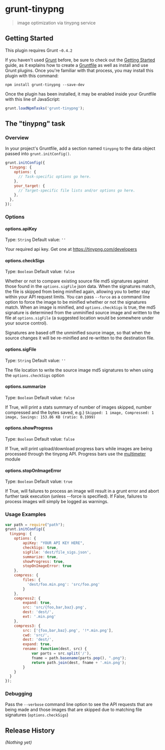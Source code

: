 # grunt-tinypng

> image optimization via tinypng service

## Getting Started
This plugin requires Grunt `~0.4.2`

If you haven't used [Grunt](http://gruntjs.com/) before, be sure to check out the [Getting Started](http://gruntjs.com/getting-started) guide, as it explains how to create a [Gruntfile](http://gruntjs.com/sample-gruntfile) as well as install and use Grunt plugins. Once you're familiar with that process, you may install this plugin with this command:

```shell
npm install grunt-tinypng --save-dev
```

Once the plugin has been installed, it may be enabled inside your Gruntfile with this line of JavaScript:

```js
grunt.loadNpmTasks('grunt-tinypng');
```

## The "tinypng" task

### Overview
In your project's Gruntfile, add a section named `tinypng` to the data object passed into `grunt.initConfig()`.

```js
grunt.initConfig({
  tinypng: {
    options: {
      // Task-specific options go here.
    },
    your_target: {
      // Target-specific file lists and/or options go here.
    },
  },
});
```

### Options

#### options.apiKey
Type: `String`
Default value: `''`

Your required api key. Get one at https://tinypng.com/developers

#### options.checkSigs
Type: `Boolean`
Default value: `false`

Whether or not to compare existing source file md5 signatures against those found in the `options.sigFile` json data.
When the signatures match, the file is skipped from being minified again, allowing you to better stay within your API request limits.
You can pass `--force` as a command line option to force the image to be minified whether or not the signatures match.
When an image is minified, and `options.checkSigs` is true, the md5 signature is determined from the unminified source image and written to the file at `options.sigFile` (a suggested location would be somewhere under your source control).

Signatures are based off the unminified source image, so that when the source changes it will be re-minified and re-written to the destination file.

#### options.sigFile
Type: `String`
Default value: `''`

The file location to write the source image md5 signatures to when using the `options.checkSigs` option

#### options.summarize
Type: `Boolean`
Default value: `false`

If True, will print a stats summary of number of images skipped, number compressed and the bytes saved, e.g.)
`Skipped: 1 image, Compressed: 1 image, Savings: 153.86 KB (ratio: 0.1999)`

#### options.showProgress
Type: `Boolean`
Default value: `false`

If True, will print upload/download progress bars while images are being processed through the tinypng API. 
Progress bars use the [multimeter](https://github.com/substack/node-multimeter) module

#### options.stopOnImageError
Type: `Boolean`
Default value: `true`

If True, will failures to process an image will result in a grunt error and abort further task execution (unless --force is specified).
If False, failures to process images will simply be logged as warnings.

####
### Usage Examples

```js
var path = require("path");
grunt.initConfig({
  tinypng: {
    options: {
        apiKey: "YOUR API KEY HERE",
        checkSigs: true,
        sigFile: 'dest/file_sigs.json',
        summarize: true,
        showProgress: true,
        stopOnImageError: true
    },
    compress: {
        files: {
          'dest/foo.min.png': 'src/foo.png'
        }
    },
    compress2: {
        expand: true, 
        src: 'src/{foo,bar,baz}.png', 
        dest: 'dest/',
        ext: '.min.png'
    },
    compress3: {
        src: ['{foo,bar,baz}.png', '!*.min.png'],
        cwd: 'src/',
        dest: 'dest/',
        expand: true,
        rename: function(dest, src) { 
            var parts = src.split('/'),
            fname = path.basename(parts.pop(), ".png");
            return path.join(dest, fname + '.min.png');
        }
    }
  }
});
```
### Debugging
Pass the `--verbose` command line option to see the API requests that are being made and those images that are skipped due to matching file signatures (`options.checkSigs`)

## Release History
_(Nothing yet)_
